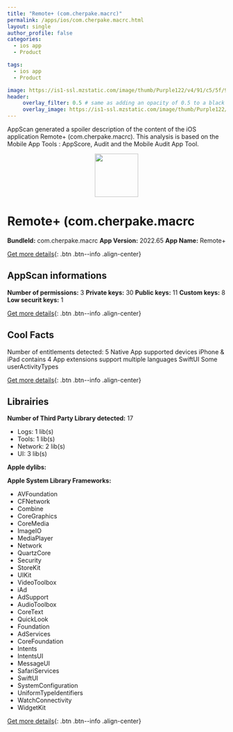 ```yaml
---
title: "Remote+ (com.cherpake.macrc)"
permalink: /apps/ios/com.cherpake.macrc.html
layout: single
author_profile: false
categories: 
  - ios app 
  - Product 

tags: 
  - ios app 
  - Product 

image: https://is1-ssl.mzstatic.com/image/thumb/Purple122/v4/91/c5/5f/91c55f68-b97c-0a85-eee2-aa72e3cf728b/AppIcon-1x_U007emarketing-0-0-0-7-0-0-85-220.png/512x512bb.jpg
header: 
     overlay_filter: 0.5 # same as adding an opacity of 0.5 to a black background
     overlay_image: https://is1-ssl.mzstatic.com/image/thumb/Purple122/v4/91/c5/5f/91c55f68-b97c-0a85-eee2-aa72e3cf728b/AppIcon-1x_U007emarketing-0-0-0-7-0-0-85-220.png/512x512bb.jpg
---
```

AppScan generated a spoiler description of the content of the iOS application Remote+ (com.cherpake.macrc). This analysis is based on the Mobile App Tools : AppScore, Audit and the Mobile Audit App Tool.

  
  
<div style="text-align: center;"><img src="https://is1-ssl.mzstatic.com/image/thumb/Purple122/v4/91/c5/5f/91c55f68-b97c-0a85-eee2-aa72e3cf728b/AppIcon-1x_U007emarketing-0-0-0-7-0-0-85-220.png/512x512bb.jpg" width="100" height="100"></div>  
  
# Remote+ (com.cherpake.macrc

**BundleId:** com.cherpake.macrc
**App Version:** 2022.65
**App Name:** Remote+


[Get more details](/pricing.html){: .btn .btn--info .align-center}  
  
## AppScan informations 

**Number of permissions:** 3
**Private keys:** 30
**Public keys:** 11
**Custom keys:** 8
**Low securit keys:** 1
  
[Get more details](/pricing.html){: .btn .btn--info .align-center}

## Cool Facts

Number of entitlements detected: 5
Native App
supported devices iPhone & iPad
contains 4 App extensions
support multiple languages
SwiftUI
Some userActivityTypes
  
[Get more details](/pricing.html){: .btn .btn--info .align-center}

## Librairies 
**Number of Third Party Library detected:** 17
- Logs: 1 lib(s)
- Tools: 1 lib(s)
- Network: 2 lib(s)
- UI: 3 lib(s)

**Apple dylibs:**


**Apple System Library Frameworks:**
- AVFoundation
- CFNetwork
- Combine
- CoreGraphics
- CoreMedia
- ImageIO
- MediaPlayer
- Network
- QuartzCore
- Security
- StoreKit
- UIKit
- VideoToolbox
- iAd
- AdSupport
- AudioToolbox
- CoreText
- QuickLook
- Foundation
- AdServices
- CoreFoundation
- Intents
- IntentsUI
- MessageUI
- SafariServices
- SwiftUI
- SystemConfiguration
- UniformTypeIdentifiers
- WatchConnectivity
- WidgetKit


  
[Get more details](/pricing.html){: .btn .btn--info .align-center}

